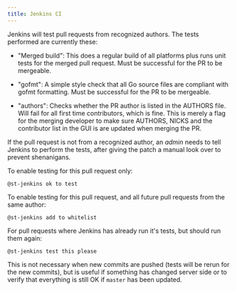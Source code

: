 ```yaml
---
title: Jenkins CI
---
```


Jenkins will test pull requests from recognized authors. The tests performed are currently these:

 - "Merged build": This does a regular build of all platforms plus runs unit tests for the merged pull request. Must be successful for the PR to be mergeable.

 - "gofmt": A simple style check that all Go source files are compliant with gofmt formatting. Must be successful for the PR to be mergeable.

 - "authors": Checks whether the PR author is listed in the AUTHORS file. Will fail for all first time contributors, which is fine. This is merely a flag for the merging developer to make sure AUTHORS, NICKS and the contributor list in the GUI is are updated when merging the PR.

If the pull request is not from a recognized author, an *admin* needs to tell Jenkins to perform the tests, after giving the patch a manual look over to prevent shenanigans.

To enable testing for this pull request only:

```
@st-jenkins ok to test
```

To enable testing for this pull request, and all future pull requests from the same author:

```
@st-jenkins add to whitelist
```

For pull requests where Jenkins has already run it's tests, but should run them again:

```
@st-jenkins test this please
```

This is not necessary when new commits are pushed (tests will be rerun for the new commits), but is useful if something has changed server side or to verify that everything is still OK if `master` has been updated.
